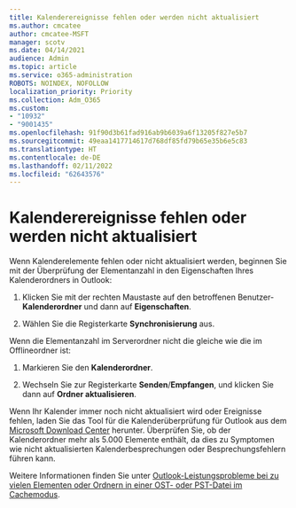 ```yaml
---
title: Kalenderereignisse fehlen oder werden nicht aktualisiert
ms.author: cmcatee
author: cmcatee-MSFT
manager: scotv
ms.date: 04/14/2021
audience: Admin
ms.topic: article
ms.service: o365-administration
ROBOTS: NOINDEX, NOFOLLOW
localization_priority: Priority
ms.collection: Adm_O365
ms.custom:
- "10932"
- "9001435"
ms.openlocfilehash: 91f90d3b61fad916ab9b6039a6f13205f827e5b7
ms.sourcegitcommit: 49eaa1417714617d768df85fd79b65e35b6e5c83
ms.translationtype: HT
ms.contentlocale: de-DE
ms.lasthandoff: 02/11/2022
ms.locfileid: "62643576"
---
```

# <a name="calendar-events-missing-or-not-updating"></a>Kalenderereignisse fehlen oder werden nicht aktualisiert

Wenn Kalenderelemente fehlen oder nicht aktualisiert werden, beginnen Sie mit der Überprüfung der Elementanzahl in den Eigenschaften Ihres Kalenderordners in Outlook: 

1. Klicken Sie mit der rechten Maustaste auf den betroffenen Benutzer-**Kalenderordner** und dann auf **Eigenschaften**.

1. Wählen Sie die Registerkarte **Synchronisierung** aus.

Wenn die Elementanzahl im Serverordner nicht die gleiche wie die im Offlineordner ist:

1.  Markieren Sie den **Kalenderordner**.

1.  Wechseln Sie zur Registerkarte **Senden**/**Empfangen**, und klicken Sie dann auf **Ordner aktualisieren**.

Wenn Ihr Kalender immer noch nicht aktualisiert wird oder Ereignisse fehlen, laden Sie das Tool für die Kalenderüberprüfung für Outlook aus dem [Microsoft Download Center](https://www.microsoft.com/download/details.aspx?id=28786) herunter. Überprüfen Sie, ob der Kalenderordner mehr als 5.000 Elemente enthält, da dies zu Symptomen wie nicht aktualisierten Kalenderbesprechungen oder Besprechungsfehlern führen kann. 

Weitere Informationen finden Sie unter [Outlook-Leistungsprobleme bei zu vielen Elementen oder Ordnern in einer OST- oder PST-Datei im Cachemodus](https://docs.microsoft.com/outlook/troubleshoot/performance/performance-issues-if-too-many-items-or-folders).